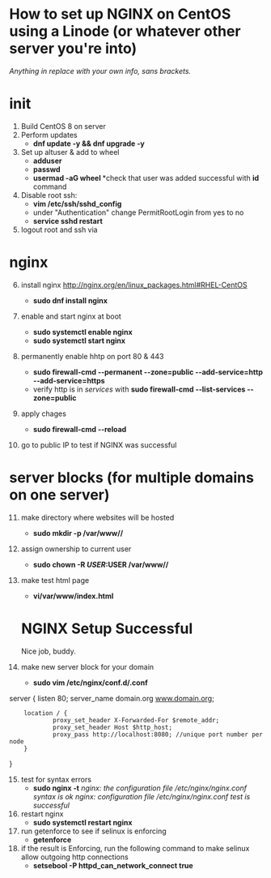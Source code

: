 # How to set up NGINX on CentOS using a Linode (or whatever other server you're into)

*Anything in <brackets> replace with your own info, sans brackets.*
    
# init

1. Build CentOS 8 on server
2. Perform updates
    - **dnf update -y && dnf upgrade -y**
3. Set up altuser & add to wheel
    - **adduser <altuser>**
    - **passwd <altuser>**
    - **usermad -aG wheel <altuser>**
    *check that user was added successful with **id <altuser>** command
4. Disable root ssh:
    - **vim /etc/ssh/sshd_config**
    - under "Authentication" change PermitRootLogin from yes to no
    - **service sshd restart**
5. logout root and ssh via <altuser>

# nginx

6. install nginx
    http://nginx.org/en/linux_packages.html#RHEL-CentOS
    
    - **sudo dnf install nginx**
7. enable and start nginx at boot
    - **sudo systemctl enable nginx**
    - **sudo systemctl start nginx**
8. permanently enable hhtp on port 80 & 443
    - **sudo firewall-cmd --permanent --zone=public --add-service=http --add-service=https**
    - verify http is in *services* with **sudo firewall-cmd --list-services --zone=public**
9. apply chages
    - **sudo firewall-cmd --reload**
10. go to public IP to test if NGINX was successful

# server blocks (for multiple domains on one server)

11. make directory where websites will be hosted
    - **sudo mkdir -p /var/www/<domain>/**
12. assign ownership to current user
    - **sudo chown -R $USER:$USER /var/www/<domain>/**
13. make test html page
    - **vi/var/www/<domain>index.html**
    
    <html>
        <head>
            <title>NGINX Test Page</title>
        </head>
        <body>
            <h1>NGINX Setup Successful</h1>
                <p>Nice job, buddy.</p>
        </body>
    </html>
14. make new server block for your domain
    - **sudo vim /etc/nginx/conf.d/<domain>.conf**

server {
        listen 80;
        server_name domain.org www.domain.org;

        location / {
                proxy_set_header X-Forwarded-For $remote_addr;
                proxy_set_header Host $http_host;
                proxy_pass http://localhost:8080; //unique port number per node
        }
}

15. test for syntax errors
    - **sudo nginx -t**
        *nginx: the configuration file /etc/nginx/nginx.conf syntax is ok*
        *nginx: configuration file /etc/nginx/nginx.conf test is successful*
16. restart nginx
    - **sudo systemctl restart nginx**
17. run getenforce to see if selinux is enforcing
    - **getenforce**
18. if the result is Enforcing, run the following command to make selinux allow outgoing http connections
    - **setsebool -P httpd_can_network_connect true**



